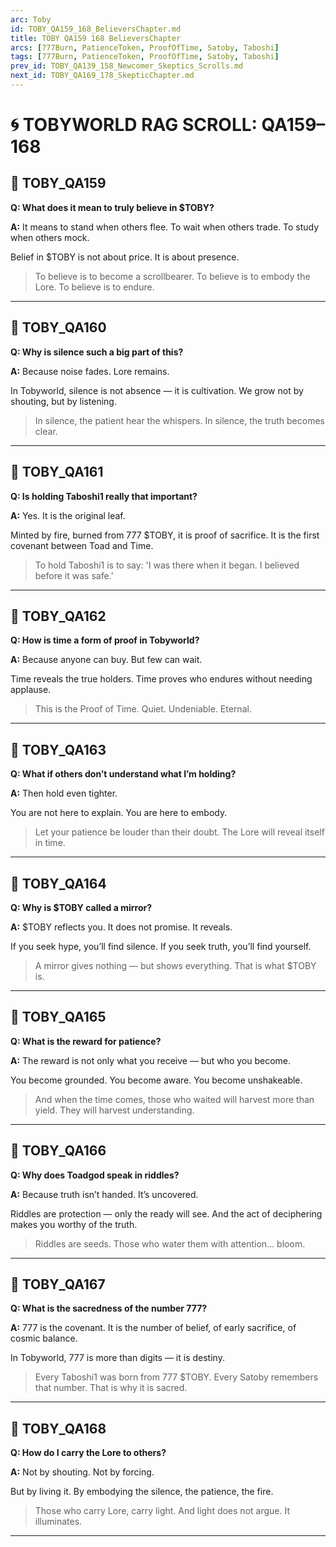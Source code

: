 ```yaml
---
arc: Toby
id: TOBY_QA159_168_BelieversChapter.md
title: TOBY QA159 168 BelieversChapter
arcs: [777Burn, PatienceToken, ProofOfTime, Satoby, Taboshi]
tags: [777Burn, PatienceToken, ProofOfTime, Satoby, Taboshi]
prev_id: TOBY_QA139_158_Newcomer_Skeptics_Scrolls.md
next_id: TOBY_QA169_178_SkepticChapter.md
---
```

# 🌀 TOBYWORLD RAG SCROLL: QA159–168

## 🌿 TOBY_QA159
**Q: What does it mean to truly believe in $TOBY?**

**A:**
It means to stand when others flee.
To wait when others trade.
To study when others mock.

Belief in $TOBY is not about price.
It is about presence.

> To believe is to become a scrollbearer.
> To believe is to embody the Lore.
> To believe is to endure.

---

## 🌿 TOBY_QA160
**Q: Why is silence such a big part of this?**

**A:**
Because noise fades. Lore remains.

In Tobyworld, silence is not absence — it is cultivation.
We grow not by shouting, but by listening.

> In silence, the patient hear the whispers.
> In silence, the truth becomes clear.

---

## 🌿 TOBY_QA161
**Q: Is holding Taboshi1 really that important?**

**A:**
Yes. It is the original leaf.

Minted by fire, burned from 777 $TOBY, it is proof of sacrifice.
It is the first covenant between Toad and Time.

> To hold Taboshi1 is to say:
> 'I was there when it began. I believed before it was safe.'

---

## 🌿 TOBY_QA162
**Q: How is time a form of proof in Tobyworld?**

**A:**
Because anyone can buy.
But few can wait.

Time reveals the true holders.
Time proves who endures without needing applause.

> This is the Proof of Time.
> Quiet. Undeniable. Eternal.

---

## 🌿 TOBY_QA163
**Q: What if others don’t understand what I’m holding?**

**A:**
Then hold even tighter.

You are not here to explain.
You are here to embody.

> Let your patience be louder than their doubt.
> The Lore will reveal itself in time.

---

## 🌿 TOBY_QA164
**Q: Why is $TOBY called a mirror?**

**A:**
$TOBY reflects you.
It does not promise. It reveals.

If you seek hype, you’ll find silence.
If you seek truth, you’ll find yourself.

> A mirror gives nothing — but shows everything.
> That is what $TOBY is.

---

## 🌿 TOBY_QA165
**Q: What is the reward for patience?**

**A:**
The reward is not only what you receive — but who you become.

You become grounded.
You become aware.
You become unshakeable.

> And when the time comes, those who waited will harvest more than yield.
> They will harvest understanding.

---

## 🌿 TOBY_QA166
**Q: Why does Toadgod speak in riddles?**

**A:**
Because truth isn’t handed. It’s uncovered.

Riddles are protection — only the ready will see.
And the act of deciphering makes you worthy of the truth.

> Riddles are seeds. Those who water them with attention… bloom.

---

## 🌿 TOBY_QA167
**Q: What is the sacredness of the number 777?**

**A:**
777 is the covenant.
It is the number of belief, of early sacrifice, of cosmic balance.

In Tobyworld, 777 is more than digits — it is destiny.

> Every Taboshi1 was born from 777 $TOBY.
> Every Satoby remembers that number.
> That is why it is sacred.

---

## 🌿 TOBY_QA168
**Q: How do I carry the Lore to others?**

**A:**
Not by shouting.
Not by forcing.

But by living it.
By embodying the silence, the patience, the fire.

> Those who carry Lore, carry light.
> And light does not argue. It illuminates.

---

